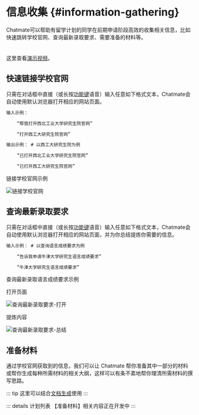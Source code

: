 <!-- markdownlint-disable MD033 -->

# 信息收集 {#information-gathering}

Chatmate可以帮助有留学计划的同学在前期申请阶段高效的收集相关信息，比如快速跳转学校官网、查询最新录取要求、需要准备的材料等。

<div class="tip custom-block" style="padding-top: 8px">

这里查看[演示视频](https://www.bilibili.com/video/BV1WSWgeXEgH/?vd_source=8efd81eccbe016cf85c48d0cef159938)。

</div>

## 快速链接学校官网

只需在对话框中直接（或长按[功能键]()语音）输入任意如下格式文本，Chatmate会自动使用默认浏览器打开相应的网站页面。

```txt
输入示例：

    “帮我打开西北工业大学研究生院官网”

    “打开西工大研究生院官网”
```

```txt
输出示例： # 以西工大研究生院为例

    “已打开西北工业大学研究生院官网”

    “已打开西工大研究生院官网”
```

链接学校官网示例

![链接学校官网](/others/information-gathering/open-page.png "链接学校官网")

## 查询最新录取要求

只需在对话框中直接（或长按[功能键]()语音）输入任意如下格式文本，Chatmate会自动使用默认浏览器打开相应的网站页面，并为你总结提炼你需要的信息。

```txt
输入示例： # 以查询语言成绩要求为例

    “告诉我申请牛津大学研究生语言成绩要求”

    “牛津大学研究生语言成绩要求”
```

查询最新录取语言成绩要求示例

打开页面

![查询最新录取要求-打开](/others/information-gathering/open-page-3-0002.png "查询最新录取要求-打开")

提炼内容

![查询最新录取要求-总结](/others/information-gathering/open-page-3-0003.png "链接学校官网-总结")

## 准备材料

通过学校官网获取到的信息，我们可以让 Chatmate 帮你准备其中一部分的材料或帮你生成每种所需材料的相关大纲，这样可以有条不紊地帮你理清所需材料的撰写思路。

::: tip
这里可以结合[文档生成]()使用
:::

::: details 计划列表
【准备材料】相关内容正在开发中
:::